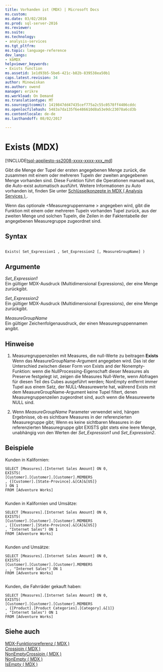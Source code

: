 ```yaml
---
title: Vorhanden ist (MDX) | Microsoft Docs
ms.custom: 
ms.date: 03/02/2016
ms.prod: sql-server-2016
ms.reviewer: 
ms.suite: 
ms.technology:
- analysis-services
ms.tgt_pltfrm: 
ms.topic: language-reference
dev_langs:
- kbMDX
helpviewer_keywords:
- Exists function
ms.assetid: 1e1d93b5-5be6-421c-b82b-839538ea50b1
caps.latest.revision: 34
author: Minewiskan
ms.author: owend
manager: erikre
ms.workload: On Demand
ms.translationtype: MT
ms.sourcegitcommit: 1419847dd47435cef775a2c55c0578ff4406cddc
ms.openlocfilehash: 5483a7da135f6e486610d8a53e9dc23078a6cd3b
ms.contentlocale: de-de
ms.lasthandoff: 08/02/2017

---
```

# <a name="exists-mdx"></a>Exists (MDX)
[!INCLUDE[tsql-appliesto-ss2008-xxxx-xxxx-xxx_md](../includes/tsql-appliesto-ss2008-xxxx-xxxx-xxx-md.md)]

  Gibt die Menge der Tupel der ersten angegebenen Menge zurück, die zusammen mit einem oder mehreren Tupeln der zweiten angegebenen Menge vorhanden sind. Diese Funktion führt die Operationen manuell aus, die Auto-exist automatisch ausführt. Weitere Informationen zu Auto vorhanden ist, finden Sie unter [Schlüsselkonzepte in MDX &#40; Analysis Services &#41; ](../analysis-services/multidimensional-models/mdx/key-concepts-in-mdx-analysis-services.md).  
  
 Wenn das optionale \<Measuregruppenname > angegeben wird, gibt die Funktion mit einem oder mehreren Tupeln vorhanden Tupel zurück, aus der zweiten Menge und solchen Tupeln, die Zeilen in der Faktentabelle der angegebenen Measuregruppe zugeordnet sind.  
  
## <a name="syntax"></a>Syntax  
  
```  
  
Exists( Set_Expression1 , Set_Expression2 [, MeasureGroupName] )  
```  
  
## <a name="arguments"></a>Argumente  
 *Set_Expression1*  
 Ein gültiger MDX-Ausdruck (Multidimensional Expressions), der eine Menge zurückgibt.  
  
 *Set_Expression2*  
 Ein gültiger MDX-Ausdruck (Multidimensional Expressions), der eine Menge zurückgibt.  
  
 *MeasureGroupName*  
 Ein gültiger Zeichenfolgenausdruck, der einen Measuregruppennamen angibt.  
  
## <a name="remarks"></a>Hinweise  
  
1.  Measuregruppenzeilen mit Measures, die null-Werte zu beitragen **Exists** Wenn das MeasureGroupName-Argument angegeben wird. Das ist der Unterschied zwischen dieser Form von Exists and der Nonempty-Funktion: wenn die NullProcessing-Eigenschaft dieser Measures als Preserve festgelegt ist, zeigen die Measures Null-Werte, wenn Abfragen für diesen Teil des Cubes ausgeführt werden; NonEmpty entfernt immer Tupel aus einem Satz, der NULL-Measurewerte hat, während Exists mit dem MeasureGroupName-Argument keine Tupel filtert, denen Measuregruppenzeilen zugeordnet sind, auch wenn die Measurewerte NULL sind.  
  
2.  Wenn *MeasureGroupName* Parameter verwendet wird, hängen Ergebnisse, ob es sichtbare Measures in der referenzierten Measuregruppe gibt; Wenn es keine sichtbaren Measures in der referenzierten Measuregruppe gibt EXISTS gibt stets eine leere Menge, unabhängig von den Werten der *Set_Expression1* und *Set_Expression2*.  
  
## <a name="examples"></a>Beispiele  
 Kunden in Kalifornien:  
  
```  
SELECT [Measures].[Internet Sales Amount] ON 0,  
EXISTS(  
[Customer].[Customer].[Customer].MEMBERS  
, {[Customer].[State-Province].&[CA]&[US]}  
) ON 1   
FROM [Adventure Works]  
  
```  
  
 Kunden in Kalifornien und Umsätze:  
  
```  
SELECT [Measures].[Internet Sales Amount] ON 0,  
EXISTS(  
[Customer].[Customer].[Customer].MEMBERS  
, {[Customer].[State-Province].&[CA]&[US]}  
, "Internet Sales") ON 1   
FROM [Adventure Works]  
  
```  
  
 Kunden und Umsätze:  
  
```  
SELECT [Measures].[Internet Sales Amount] ON 0,  
EXISTS(  
[Customer].[Customer].[Customer].MEMBERS  
, , "Internet Sales") ON 1   
FROM [Adventure Works]  
  
```  
  
 Kunden, die Fahrräder gekauft haben:  
  
```  
SELECT [Measures].[Internet Sales Amount] ON 0,  
EXISTS(  
[Customer].[Customer].[Customer].MEMBERS  
, {[Product].[Product Categories].[Category].&[1]}  
, "Internet Sales") ON 1   
FROM [Adventure Works]  
```  
  
## <a name="see-also"></a>Siehe auch  
 [MDX-Funktionsreferenz &#40; MDX &#41;](../mdx/mdx-function-reference-mdx.md)   
 [Crossjoin &#40; MDX &#41;](../mdx/crossjoin-mdx.md)   
 [NonEmptyCrossjoin &#40; MDX &#41;](../mdx/nonemptycrossjoin-mdx.md)   
 [NonEmpty &#40; MDX &#41;](../mdx/nonempty-mdx.md)   
 [IsEmpty &#40; MDX &#41;](../mdx/isempty-mdx.md)  
  
  

